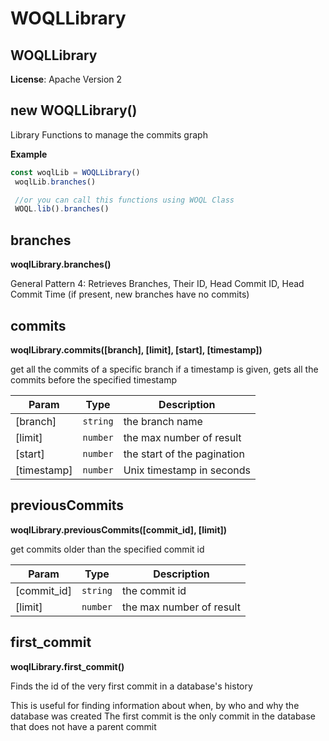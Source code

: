 # WOQLLibrary

## WOQLLibrary

**License**: Apache Version 2

## new WOQLLibrary()

Library Functions to manage the commits graph

**Example**

```javascript
const woqlLib = WOQLLibrary()
 woqlLib.branches()

 //or you can call this functions using WOQL Class
 WOQL.lib().branches()
```

## branches

**woqlLibrary.branches()**

General Pattern 4: Retrieves Branches, Their ID, Head Commit ID, Head Commit Time (if present, new branches have no commits)

## commits

**woqlLibrary.commits(\[branch], \[limit], \[start], \[timestamp])**

get all the commits of a specific branch if a timestamp is given, gets all the commits before the specified timestamp

| Param        | Type     | Description                 |
| ------------ | -------- | --------------------------- |
| \[branch]    | `string` | the branch name             |
| \[limit]     | `number` | the max number of result    |
| \[start]     | `number` | the start of the pagination |
| \[timestamp] | `number` | Unix timestamp in seconds   |

## previousCommits

**woqlLibrary.previousCommits(\[commit\_id], \[limit])**

get commits older than the specified commit id

| Param         | Type     | Description              |
| ------------- | -------- | ------------------------ |
| \[commit\_id] | `string` | the commit id            |
| \[limit]      | `number` | the max number of result |

## first\_commit

**woqlLibrary.first\_commit()**

Finds the id of the very first commit in a database's history

This is useful for finding information about when, by who and why the database was created The first commit is the only commit in the database that does not have a parent commit
